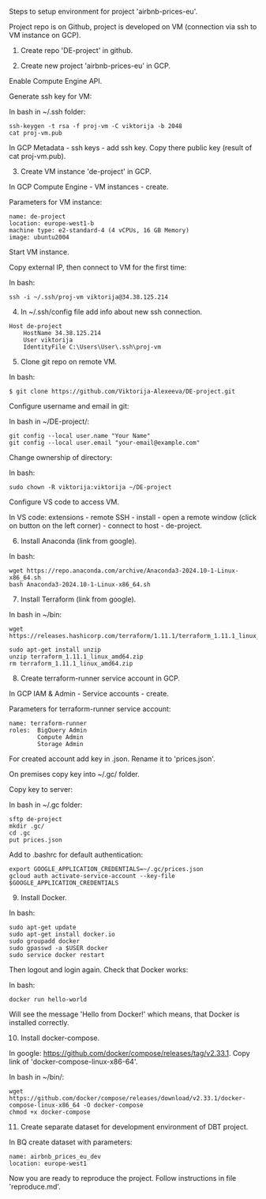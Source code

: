 Steps to setup environment for project 'airbnb-prices-eu'.

Project repo is on Github, project is developed on VM (connection via ssh to VM instance on GCP). 

1. Create repo 'DE-project' in github.

2. Create new project 'airbnb-prices-eu' in GCP.

Enable Compute Engine API. 

Generate ssh key for VM:

In bash in ~/.ssh folder:
```
ssh-keygen -t rsa -f proj-vm -C viktorija -b 2048
cat proj-vm.pub
```

In GCP Metadata - ssh keys - add ssh key. Copy there public key (result of cat proj-vm.pub).

3. Create VM instance 'de-project' in GCP.

In GCP Compute Engine - VM instances - create. 

Parameters for VM instance:
```
name: de-project
location: europe-west1-b
machine type: e2-standard-4 (4 vCPUs, 16 GB Memory)
image: ubuntu2004
```
Start VM instance. 

Copy external IP, then connect to VM for the first time: 

In bash:
```
ssh -i ~/.ssh/proj-vm viktorija@34.38.125.214
```

4. In ~/.ssh/config file add info about new ssh connection. 
```
Host de-project
    HostName 34.38.125.214
    User viktorija
    IdentityFile C:\Users\User\.ssh\proj-vm
```

5. Clone git repo on remote VM. 

In bash: 
```
$ git clone https://github.com/Viktorija-Alexeeva/DE-project.git
```

Configure username and email in git: 

In bash in ~/DE-project/:
```
git config --local user.name "Your Name"
git config --local user.email "your-email@example.com"
```
Change ownership of directory:

In bash:
```
sudo chown -R viktorija:viktorija ~/DE-project
```

Configure VS code to access VM.

In VS code: extensions - remote SSH - install - open a remote window (click on button on the left corner) - connect to host - de-project. 

6. Install Anaconda (link from google).

In bash:
```
wget https://repo.anaconda.com/archive/Anaconda3-2024.10-1-Linux-x86_64.sh
bash Anaconda3-2024.10-1-Linux-x86_64.sh
```

7. Install Terraform (link from google).

In bash in ~/bin:
```
wget https://releases.hashicorp.com/terraform/1.11.1/terraform_1.11.1_linux_amd64.zip

sudo apt-get install unzip
unzip terraform_1.11.1_linux_amd64.zip
rm terraform_1.11.1_linux_amd64.zip
```

8. Create terraform-runner service account in GCP.

In GCP IAM & Admin - Service accounts - create.

Parameters for terraform-runner service account:
```
name: terraform-runner
roles:  BigQuery Admin
        Compute Admin
        Storage Admin
```
For created account add key in .json. Rename it to 'prices.json'. 

On premises copy key into ~/.gc/ folder.

Copy key to server:

In bash in ~/.gc folder:
```
sftp de-project
mkdir .gc/
cd .gc
put prices.json
```

Add to .bashrc for default authentication:
```
export GOOGLE_APPLICATION_CREDENTIALS=~/.gc/prices.json
gcloud auth activate-service-account --key-file $GOOGLE_APPLICATION_CREDENTIALS
```

9. Install Docker.

In bash:
```
sudo apt-get update
sudo apt-get install docker.io
sudo groupadd docker
sudo gpasswd -a $USER docker
sudo service docker restart
```
Then logout and login again. Check that Docker works:

In bash:
```
docker run hello-world
```
Will see the message 'Hello from Docker!' which means, that Docker is installed correctly. 
 
10. Install docker-compose. 

In google: https://github.com/docker/compose/releases/tag/v2.33.1.
Copy link of 'docker-compose-linux-x86-64'.

In bash in ~/bin/:
```
wget https://github.com/docker/compose/releases/download/v2.33.1/docker-compose-linux-x86_64 -O docker-compose
chmod +x docker-compose
```

11. Create separate dataset for development environment of DBT project.

In BQ create dataset with parameters: 
```
name: airbnb_prices_eu_dev
location: europe-west1
```

Now you are ready to reproduce the project. Follow instructions in file 'reproduce.md'. 


